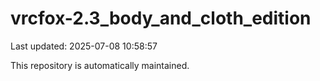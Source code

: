 # vrcfox-2.3_body_and_cloth_edition

Last updated: 2025-07-08 10:58:57

This repository is automatically maintained.
